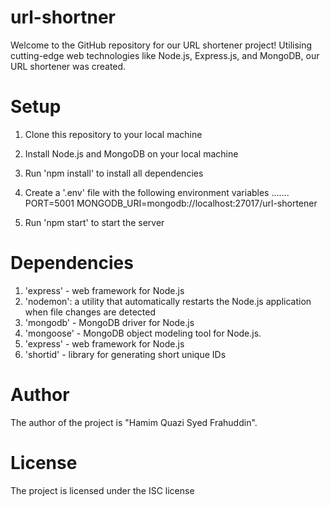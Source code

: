 # url-shortner
Welcome to the GitHub repository for our URL shortener project! Utilising cutting-edge web technologies like Node.js, Express.js, and MongoDB, our URL shortener was created.

# Setup
1. Clone this repository to your local machine
2. Install Node.js and MongoDB on your local machine
3. Run 'npm install' to install all dependencies
4. Create a '.env' file with the following environment variables
.......
PORT=5001
MONGODB_URI=mongodb://localhost:27017/url-shortener

5. Run 'npm start' to start the server

# Dependencies
1. 'express' - web framework for Node.js
2. 'nodemon': a utility that automatically restarts the Node.js application   when file changes are detected
3. 'mongodb' - MongoDB driver for Node.js
4. 'mongoose' - MongoDB object modeling tool for Node.js.
5. 'express' - web framework for Node.js
6. 'shortid' - library for generating short unique IDs

# Author
The author of the project is "Hamim Quazi Syed Frahuddin".

# License
The project is licensed under the ISC license